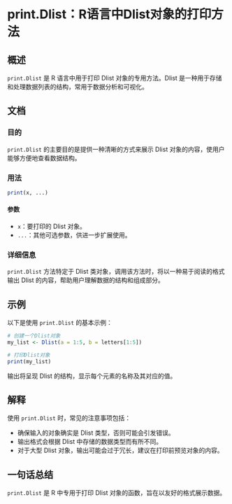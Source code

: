 <!--
Meta Description: # print.Dlist：R语言中Dlist对象的打印方法 ## 概述 `print.Dlist` 是 R 语言中用于打印 Dlist 对象的专用方法。Dlist 是一种用于存储和处理数据列表的结构，常用于数据分析和可视化。 ## 文档 ### 目的 `print.Dlist` 的主要目的是提供一...
Meta Keywords: dlist, print, my_list, r语言中dlist对象的打印方法, 语言中用于打印
-->

# print.Dlist：R语言中Dlist对象的打印方法

## 概述
`print.Dlist` 是 R 语言中用于打印 Dlist 对象的专用方法。Dlist 是一种用于存储和处理数据列表的结构，常用于数据分析和可视化。

## 文档
### 目的
`print.Dlist` 的主要目的是提供一种清晰的方式来展示 Dlist 对象的内容，使用户能够方便地查看数据结构。

### 用法
```R
print(x, ...)
```

#### 参数
- `x`：要打印的 Dlist 对象。
- `...`：其他可选参数，供进一步扩展使用。

### 详细信息
`print.Dlist` 方法特定于 Dlist 类对象，调用该方法时，将以一种易于阅读的格式输出 Dlist 的内容，帮助用户理解数据的结构和组成部分。

## 示例
以下是使用 `print.Dlist` 的基本示例：

```R
# 创建一个Dlist对象
my_list <- Dlist(a = 1:5, b = letters[1:5])

# 打印Dlist对象
print(my_list)
```

输出将呈现 Dlist 的结构，显示每个元素的名称及其对应的值。

## 解释
使用 `print.Dlist` 时，常见的注意事项包括：
- 确保输入的对象确实是 Dlist 类型，否则可能会引发错误。
- 输出格式会根据 Dlist 中存储的数据类型而有所不同。
- 对于大型 Dlist 对象，输出可能会过于冗长，建议在打印前预览对象的内容。

## 一句话总结
`print.Dlist` 是 R 中专用于打印 Dlist 对象的函数，旨在以友好的格式展示数据。